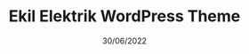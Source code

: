 ---
title: Ekil Elektrik WordPress Theme
date: 30/06/2022
categories: 
  - WordPress Themes
tags:
  - HTML
  - CSS
  - JavaScript
  - PHP
images: /assets/ekilelektrk.jpg
logo: /assets/logo/ekilelektrik.png
madefor: https://ekilelektrik.com
preview:
  - icon: fas fa-pager
    label: Index
    url: https://ekil.kkerem.com
---